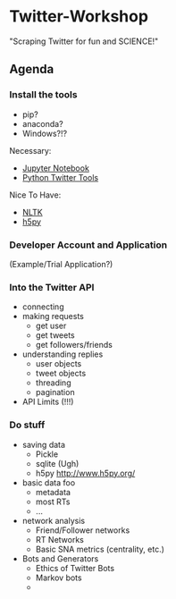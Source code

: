 # Twitter-Workshop
"Scraping Twitter for fun and SCIENCE!"

## Agenda

### Install the tools

* pip?
* anaconda?
* Windows?!?

Necessary: 
* [Jupyter Notebook](http://jupyter.org/)
* [Python Twitter Tools](http://mike.verdone.ca/twitter/)

Nice To Have:
* [NLTK](http://nltk.org/)
* [h5py](http://www.h5py.org/)

### Developer Account and Application

(Example/Trial Application?)


### Into the Twitter API

* connecting
* making requests
    * get user
    * get tweets 
    * get followers/friends
* understanding replies
    * user objects
    * tweet objects
    * threading
    * pagination
* API Limits (!!!)

### Do stuff

* saving data
    * Pickle
    * sqlite (Ugh)
    * h5py http://www.h5py.org/
* basic data foo
    * metadata
    * most RTs
    * ...
* network analysis
    * Friend/Follower networks
    * RT Networks
    * Basic SNA metrics (centrality, etc.)
* Bots and Generators
    * Ethics of Twitter Bots
    * Markov bots
    * 

